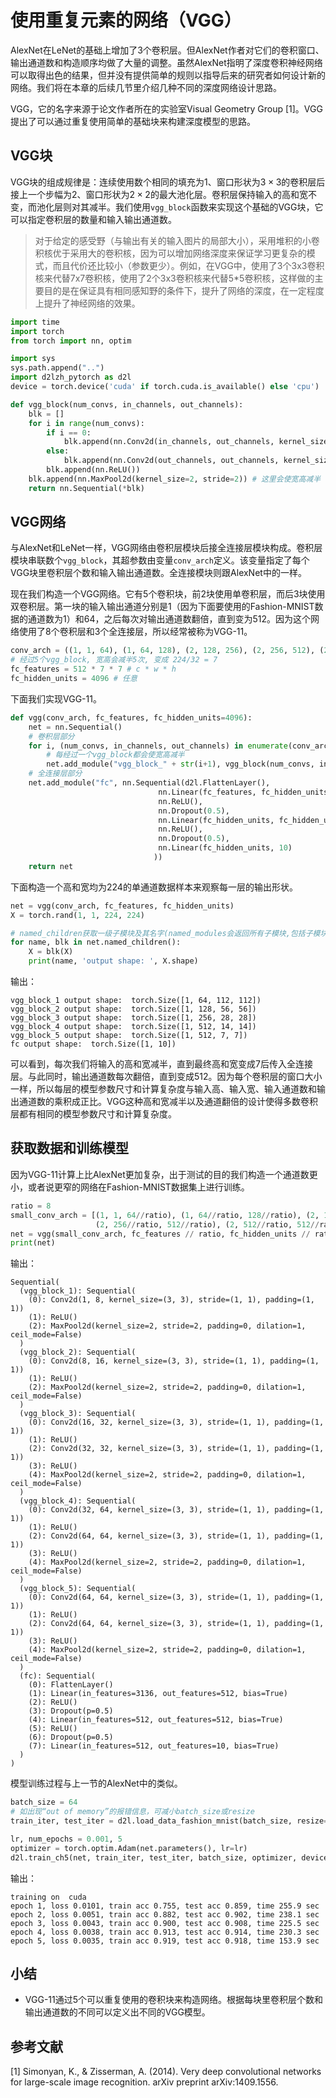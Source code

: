 # 使用重复元素的网络（VGG）

AlexNet在LeNet的基础上增加了3个卷积层。但AlexNet作者对它们的卷积窗口、输出通道数和构造顺序均做了大量的调整。虽然AlexNet指明了深度卷积神经网络可以取得出色的结果，但并没有提供简单的规则以指导后来的研究者如何设计新的网络。我们将在本章的后续几节里介绍几种不同的深度网络设计思路。

VGG，它的名字来源于论文作者所在的实验室Visual Geometry Group [1]。VGG提出了可以通过重复使用简单的基础块来构建深度模型的思路。

## VGG块

VGG块的组成规律是：连续使用数个相同的填充为1、窗口形状为$3\times 3$的卷积层后接上一个步幅为2、窗口形状为$2\times 2$的最大池化层。卷积层保持输入的高和宽不变，而池化层则对其减半。我们使用`vgg_block`函数来实现这个基础的VGG块，它可以指定卷积层的数量和输入输出通道数。

> 对于给定的感受野（与输出有关的输入图片的局部大小），采用堆积的小卷积核优于采用大的卷积核，因为可以增加网络深度来保证学习更复杂的模式，而且代价还比较小（参数更少）。例如，在VGG中，使用了3个3x3卷积核来代替7x7卷积核，使用了2个3x3卷积核来代替5*5卷积核，这样做的主要目的是在保证具有相同感知野的条件下，提升了网络的深度，在一定程度上提升了神经网络的效果。

``` python
import time
import torch
from torch import nn, optim

import sys
sys.path.append("..")
import d2lzh_pytorch as d2l
device = torch.device('cuda' if torch.cuda.is_available() else 'cpu')

def vgg_block(num_convs, in_channels, out_channels):
    blk = []
    for i in range(num_convs):
        if i == 0:
            blk.append(nn.Conv2d(in_channels, out_channels, kernel_size=3, padding=1))
        else:
            blk.append(nn.Conv2d(out_channels, out_channels, kernel_size=3, padding=1))
        blk.append(nn.ReLU())
    blk.append(nn.MaxPool2d(kernel_size=2, stride=2)) # 这里会使宽高减半
    return nn.Sequential(*blk)
```

## VGG网络

与AlexNet和LeNet一样，VGG网络由卷积层模块后接全连接层模块构成。卷积层模块串联数个`vgg_block`，其超参数由变量`conv_arch`定义。该变量指定了每个VGG块里卷积层个数和输入输出通道数。全连接模块则跟AlexNet中的一样。

现在我们构造一个VGG网络。它有5个卷积块，前2块使用单卷积层，而后3块使用双卷积层。第一块的输入输出通道分别是1（因为下面要使用的Fashion-MNIST数据的通道数为1）和64，之后每次对输出通道数翻倍，直到变为512。因为这个网络使用了8个卷积层和3个全连接层，所以经常被称为VGG-11。

``` python
conv_arch = ((1, 1, 64), (1, 64, 128), (2, 128, 256), (2, 256, 512), (2, 512, 512))
# 经过5个vgg_block, 宽高会减半5次, 变成 224/32 = 7
fc_features = 512 * 7 * 7 # c * w * h
fc_hidden_units = 4096 # 任意
```

下面我们实现VGG-11。

``` python
def vgg(conv_arch, fc_features, fc_hidden_units=4096):
    net = nn.Sequential()
    # 卷积层部分
    for i, (num_convs, in_channels, out_channels) in enumerate(conv_arch):
        # 每经过一个vgg_block都会使宽高减半
        net.add_module("vgg_block_" + str(i+1), vgg_block(num_convs, in_channels, out_channels))
    # 全连接层部分
    net.add_module("fc", nn.Sequential(d2l.FlattenLayer(),
                                 nn.Linear(fc_features, fc_hidden_units),
                                 nn.ReLU(),
                                 nn.Dropout(0.5),
                                 nn.Linear(fc_hidden_units, fc_hidden_units),
                                 nn.ReLU(),
                                 nn.Dropout(0.5),
                                 nn.Linear(fc_hidden_units, 10)
                                ))
    return net
```

下面构造一个高和宽均为224的单通道数据样本来观察每一层的输出形状。

``` python
net = vgg(conv_arch, fc_features, fc_hidden_units)
X = torch.rand(1, 1, 224, 224)

# named_children获取一级子模块及其名字(named_modules会返回所有子模块,包括子模块的子模块)
for name, blk in net.named_children():
    X = blk(X)
    print(name, 'output shape: ', X.shape)
```

输出：

```out
vgg_block_1 output shape:  torch.Size([1, 64, 112, 112])
vgg_block_2 output shape:  torch.Size([1, 128, 56, 56])
vgg_block_3 output shape:  torch.Size([1, 256, 28, 28])
vgg_block_4 output shape:  torch.Size([1, 512, 14, 14])
vgg_block_5 output shape:  torch.Size([1, 512, 7, 7])
fc output shape:  torch.Size([1, 10])
```

可以看到，每次我们将输入的高和宽减半，直到最终高和宽变成7后传入全连接层。与此同时，输出通道数每次翻倍，直到变成512。因为每个卷积层的窗口大小一样，所以每层的模型参数尺寸和计算复杂度与输入高、输入宽、输入通道数和输出通道数的乘积成正比。VGG这种高和宽减半以及通道翻倍的设计使得多数卷积层都有相同的模型参数尺寸和计算复杂度。

## 获取数据和训练模型

因为VGG-11计算上比AlexNet更加复杂，出于测试的目的我们构造一个通道数更小，或者说更窄的网络在Fashion-MNIST数据集上进行训练。

``` python
ratio = 8
small_conv_arch = [(1, 1, 64//ratio), (1, 64//ratio, 128//ratio), (2, 128//ratio, 256//ratio),
                   (2, 256//ratio, 512//ratio), (2, 512//ratio, 512//ratio)]
net = vgg(small_conv_arch, fc_features // ratio, fc_hidden_units // ratio)
print(net)
```

输出：

```out
Sequential(
  (vgg_block_1): Sequential(
    (0): Conv2d(1, 8, kernel_size=(3, 3), stride=(1, 1), padding=(1, 1))
    (1): ReLU()
    (2): MaxPool2d(kernel_size=2, stride=2, padding=0, dilation=1, ceil_mode=False)
  )
  (vgg_block_2): Sequential(
    (0): Conv2d(8, 16, kernel_size=(3, 3), stride=(1, 1), padding=(1, 1))
    (1): ReLU()
    (2): MaxPool2d(kernel_size=2, stride=2, padding=0, dilation=1, ceil_mode=False)
  )
  (vgg_block_3): Sequential(
    (0): Conv2d(16, 32, kernel_size=(3, 3), stride=(1, 1), padding=(1, 1))
    (1): ReLU()
    (2): Conv2d(32, 32, kernel_size=(3, 3), stride=(1, 1), padding=(1, 1))
    (3): ReLU()
    (4): MaxPool2d(kernel_size=2, stride=2, padding=0, dilation=1, ceil_mode=False)
  )
  (vgg_block_4): Sequential(
    (0): Conv2d(32, 64, kernel_size=(3, 3), stride=(1, 1), padding=(1, 1))
    (1): ReLU()
    (2): Conv2d(64, 64, kernel_size=(3, 3), stride=(1, 1), padding=(1, 1))
    (3): ReLU()
    (4): MaxPool2d(kernel_size=2, stride=2, padding=0, dilation=1, ceil_mode=False)
  )
  (vgg_block_5): Sequential(
    (0): Conv2d(64, 64, kernel_size=(3, 3), stride=(1, 1), padding=(1, 1))
    (1): ReLU()
    (2): Conv2d(64, 64, kernel_size=(3, 3), stride=(1, 1), padding=(1, 1))
    (3): ReLU()
    (4): MaxPool2d(kernel_size=2, stride=2, padding=0, dilation=1, ceil_mode=False)
  )
  (fc): Sequential(
    (0): FlattenLayer()
    (1): Linear(in_features=3136, out_features=512, bias=True)
    (2): ReLU()
    (3): Dropout(p=0.5)
    (4): Linear(in_features=512, out_features=512, bias=True)
    (5): ReLU()
    (6): Dropout(p=0.5)
    (7): Linear(in_features=512, out_features=10, bias=True)
  )
)
```

模型训练过程与上一节的AlexNet中的类似。

``` python
batch_size = 64
# 如出现“out of memory”的报错信息，可减小batch_size或resize
train_iter, test_iter = d2l.load_data_fashion_mnist(batch_size, resize=224)

lr, num_epochs = 0.001, 5
optimizer = torch.optim.Adam(net.parameters(), lr=lr)
d2l.train_ch5(net, train_iter, test_iter, batch_size, optimizer, device, num_epochs)
```

输出：

```out
training on  cuda
epoch 1, loss 0.0101, train acc 0.755, test acc 0.859, time 255.9 sec
epoch 2, loss 0.0051, train acc 0.882, test acc 0.902, time 238.1 sec
epoch 3, loss 0.0043, train acc 0.900, test acc 0.908, time 225.5 sec
epoch 4, loss 0.0038, train acc 0.913, test acc 0.914, time 230.3 sec
epoch 5, loss 0.0035, train acc 0.919, test acc 0.918, time 153.9 sec
```

## 小结

* VGG-11通过5个可以重复使用的卷积块来构造网络。根据每块里卷积层个数和输出通道数的不同可以定义出不同的VGG模型。

## 参考文献

[1] Simonyan, K., & Zisserman, A. (2014). Very deep convolutional networks for large-scale image recognition. arXiv preprint arXiv:1409.1556.
